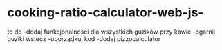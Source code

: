 ﻿# cooking-ratio-calculator-web-js-
to do
  -dodaj funkcjonalnosci dla wszystkich guzików przy kawie
  -ogarnij guziki wstecz
  -uporządkuj kod
  -dodaj pizzocalculator
